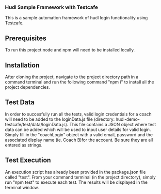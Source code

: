 ### Hudl Sample Framework with Testcafe ###

This is a sample automation framework of hudl login functionality using Testcafe.

## Prerequisites ##

To run this project node and npm will need to be installed locally.

## Installation ##

After cloning the project, navigate to the project directory path in a command terminal and run the following command "npm i" to install all the project dependencies.

## Test Data ##

In order to succesfully run all the tests, valid login credentials for a coach will need to be added to the loginData.js file (directory: hudl-demo-testcafe/test/data/loginData.js). This file contains a JSON object where test data can be added which will be used to input user details for valid login. Simply fill in the "coachLogin" object with a valid email, password and the associated display name (ie. Coach B)for the account. Be sure they are all entered as strings.

## Test Execution ##
An execution script has already been provided in the package.json file called "test". From your command terminal (in the project directory), simply run "npm test" to execute each test. The results will be displayed in the terminal window.


